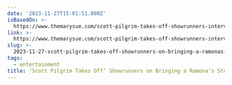 ```yaml
---
date: '2023-11-27T15:01:51.000Z'
isBasedOn: >-
  https://www.themarysue.com/scott-pilgrim-takes-off-showrunners-interview-bryan-lee-omalley-bendavid-grabinski-ramona-flowers/
link: >-
  https://www.themarysue.com/scott-pilgrim-takes-off-showrunners-interview-bryan-lee-omalley-bendavid-grabinski-ramona-flowers/
slug: >-
  2023-11-27-scott-pilgrim-takes-off-showrunners-on-bringing-a-ramonas-story-to-fans
tags:
  - entertainment
title: ‘Scott Pilgrim Takes Off’ Showrunners on Bringing a Ramona’s Story to Fans
---
```


